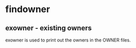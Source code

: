 # findowner

## exowner - existing owners

exowner is used to print out the owners in the OWNER files.
